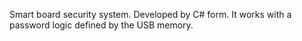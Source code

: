 Smart board security system. Developed by C# form. It works with a password logic defined by the USB memory.
